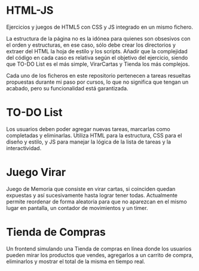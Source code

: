 # HTML-JS
Ejercicios y juegos de HTML5 con CSS y JS integrado en un mismo fichero.

La estructura de la página no es la idónea para quienes son obsesivos con el orden y estructuras, en ese caso, sólo debe crear los directorios y extraer del HTML la hoja de estilo y los scripts. Añadir que la complejidad del código en cada caso es relativa según el objetivo del ejercicio, siendo que TO-DO List es el más simple, VirarCartas y Tienda los más complejos.

Cada uno de los ficheros en este repositorio pertenecen a tareas resueltas propuestas durante mi paso por cursos, lo que no significa que tengan un acabado, pero su funcionalidad está garantizada.

# TO-DO List
Los usuarios deben poder agregar nuevas tareas, marcarlas como completadas y eliminarlas. Utiliza HTML para la estructura, CSS para el diseño y estilo, y JS para manejar la lógica de la lista de tareas y la interactividad.

# Juego Virar
Juego de Memoria que consiste en virar cartas, si coinciden quedan expuestas y así sucesivamente hasta lograr tener todas. Actualmente permite reordenar de forma aleatoria para que no aparezcan en el mismo lugar en pantalla, un contador de movimientos y un timer. 

# Tienda de Compras
Un frontend simulando una Tienda de compras en línea donde los usuarios pueden mirar los productos que vendes, agregarlos a un carrito de compra, eliminarlos y mostrar el total de la misma en tiempo real. 
